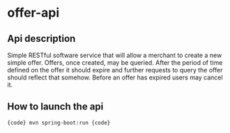 # offer-api

## Api description

Simple RESTful software service that will
allow a merchant to create a new simple offer. Offers, once created, may be
queried. After the period of time defined on the offer it should expire and
further requests to query the offer should reflect that somehow. Before an offer
has expired users may cancel it.

## How to launch the api

    {code} mvn spring-boot:run {code}